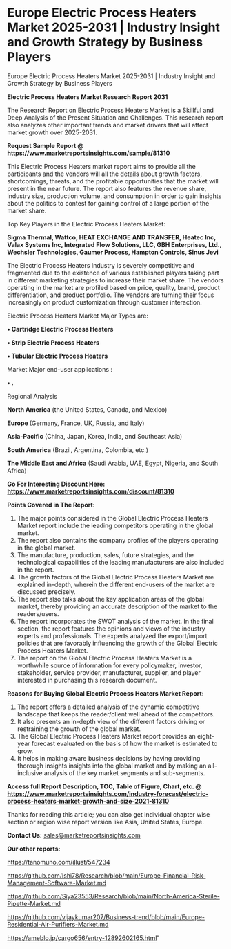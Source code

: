 # Europe Electric Process Heaters Market 2025-2031 | Industry Insight and Growth Strategy by Business Players
Europe Electric Process Heaters Market 2025-2031 | Industry Insight and Growth Strategy by Business Players

<strong>Electric Process Heaters Market Research Report 2031</strong>

The Research Report on Electric Process Heaters Market is a Skillful and Deep Analysis of the Present Situation and Challenges. This research report also analyzes other important trends and market drivers that will affect market growth over 2025-2031.

<strong>Request Sample Report @ <a href=https://www.marketreportsinsights.com/sample/81310>https://www.marketreportsinsights.com/sample/81310</a></strong>

This Electric Process Heaters market report aims to provide all the participants and the vendors will all the details about growth factors, shortcomings, threats, and the profitable opportunities that the market will present in the near future. The report also features the revenue share, industry size, production volume, and consumption in order to gain insights about the politics to contest for gaining control of a large portion of the market share.

Top Key Players in the Electric Process Heaters Market:

<strong>Sigma Thermal, Wattco, HEAT EXCHANGE AND TRANSFER, Heatec Inc, Valax Systems Inc, Integrated Flow Solutions, LLC, GBH Enterprises, Ltd., Wechsler Technologies, Gaumer Process, Hampton Controls, Sinus Jevi</strong>

The Electric Process Heaters Industry is severely competitive and fragmented due to the existence of various established players taking part in different marketing strategies to increase their market share. The vendors operating in the market are profiled based on price, quality, brand, product differentiation, and product portfolio. The vendors are turning their focus increasingly on product customization through customer interaction.

Electric Process Heaters Market Major Types are:

<strong>• Cartridge Electric Process Heaters

• Strip Electric Process Heaters

• Tubular Electric Process Heaters</strong>

Market Major end-user applications :

<strong>• .</strong>

Regional Analysis

</u><strong><b>North America</b></strong> (the United States, Canada, and Mexico)

<strong><b>Europe </b></strong>(Germany, France, UK, Russia, and Italy)

<strong><b>Asia-Pacific</b></strong> (China, Japan, Korea, India, and Southeast Asia)

<strong><b>South America</b></strong> (Brazil, Argentina, Colombia, etc.)

<strong><b>The Middle East and Africa</b></strong> (Saudi Arabia, UAE, Egypt, Nigeria, and South Africa)

<strong>Go For Interesting Discount Here: <a href=https://www.marketreportsinsights.com/discount/81310>https://www.marketreportsinsights.com/discount/81310</a></strong>

<strong>Points Covered in The Report:</strong>
<ol>
  <li>The major points considered in the Global Electric Process Heaters Market report include the leading competitors operating in the global market.</li>
  <li>The report also contains the company profiles of the players operating in the global market.</li>
  <li>The manufacture, production, sales, future strategies, and the technological capabilities of the leading manufacturers are also included in the report.</li>
  <li>The growth factors of the Global Electric Process Heaters Market are explained in-depth, wherein the different end-users of the market are discussed precisely.</li>
  <li>The report also talks about the key application areas of the global market, thereby providing an accurate description of the market to the readers/users.</li>
  <li>The report incorporates the SWOT analysis of the market. In the final section, the report features the opinions and views of the industry experts and professionals. The experts analyzed the export/import policies that are favorably influencing the growth of the Global Electric Process Heaters Market.</li>
  <li>The report on the Global Electric Process Heaters Market is a worthwhile source of information for every policymaker, investor, stakeholder, service provider, manufacturer, supplier, and player interested in purchasing this research document.</li>
</ol>
<strong>Reasons for Buying Global Electric Process Heaters Market Report:</strong>

<ol>
  <li>The report offers a detailed analysis of the dynamic competitive landscape that keeps the reader/client well ahead of the competitors.</li>
  <li>It also presents an in-depth view of the different factors driving or restraining the growth of the global market.</li>
  <li>The Global Electric Process Heaters Market report provides an eight-year forecast evaluated on the basis of how the market is estimated to grow.</li>
  <li>It helps in making aware business decisions by having providing thorough insights insights into the global market and by making an all-inclusive analysis of the key market segments and sub-segments.</li>
</ol>
<strong>Access full Report Description, TOC, Table of Figure, Chart, etc. @ <a href=https://www.marketreportsinsights.com/industry-forecast/electric-process-heaters-market-growth-and-size-2021-81310>https://www.marketreportsinsights.com/industry-forecast/electric-process-heaters-market-growth-and-size-2021-81310</a></strong>


Thanks for reading this article; you can also get individual chapter wise section or region wise report version like Asia, United States, Europe.

<strong>Contact Us:</strong>
sales@marketreportsinsights.com

<strong>Our other reports:</strong>

<a href=https://tanomuno.com/illust/547234>https://tanomuno.com/illust/547234</a>

<a href=https://github.com/Ishi78/Research/blob/main/Europe-Financial-Risk-Management-Software-Market.md>https://github.com/Ishi78/Research/blob/main/Europe-Financial-Risk-Management-Software-Market.md</a>

<a href=https://github.com/Siya23553/Research/blob/main/North-America-Sterile-Pipette-Market.md>https://github.com/Siya23553/Research/blob/main/North-America-Sterile-Pipette-Market.md</a>

<a href=https://github.com/vijaykumar207/Business-trend/blob/main/Europe-Residential-Air-Purifiers-Market.md>https://github.com/vijaykumar207/Business-trend/blob/main/Europe-Residential-Air-Purifiers-Market.md</a>

<a href=https://ameblo.jp/cargo656/entry-12892602165.html>https://ameblo.jp/cargo656/entry-12892602165.html</a>"
